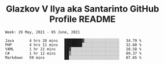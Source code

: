 <h1 align="center">Glazkov V Ilya aka Santarinto GitHub Profile README</h1>

<!--START_SECTION:waka-->
```text
Week: 29 May, 2021 - 05 June, 2021

Java       4 hrs 28 mins   ████████▓░░░░░░░░░░░░░░░░   34.79 % 
PHP        4 hrs 11 mins   ████████░░░░░░░░░░░░░░░░░   32.60 % 
YAML       1 hr 21 mins    ██▓░░░░░░░░░░░░░░░░░░░░░░   10.58 % 
C#         1 hr 12 mins    ██▒░░░░░░░░░░░░░░░░░░░░░░   09.37 % 
Markdown   59 mins         ██░░░░░░░░░░░░░░░░░░░░░░░   07.65 % 
```
<!--END_SECTION:waka-->